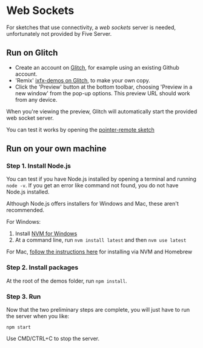 # Web Sockets

For sketches that use connectivity, a _web sockets_ server is needed, unfortunately not provided by Five Server.

## Run on Glitch

* Create an account on [Glitch](https://glitch.com), for example using an existing Github account.
* 'Remix' [ixfx-demos on Glitch](https://glitch.com/edit/#!/ixfx-demos), to make your own copy.
* Click the 'Preview' button at the bottom toolbar, choosing 'Preview in a new window' from the pop-up options. This preview URL should work from any device.

When you're viewing the preview, Glitch will automatically start the provided web socket server.

You can test it works by opening the [pointer-remote sketch](./pointer/remote/)

## Run on your own machine

### Step 1. Install Node.js

You can test if you have Node.js installed by opening a terminal and running `node -v`. If you get an error like command not found, you do not have Node.js installed.

Although Node.js offers installers for Windows and Mac, these aren't recommended.

For Windows:
1. Install [NVM for Windows](https://github.com/coreybutler/nvm-windows)
2. At a command line, run `nvm install latest` and then `nvm use latest`

For Mac, [follow the instructions here](https://twm.me/best-practice-for-installing-node-js-for-developers-on-mac-os/) for installing via NVM and Homebrew

### Step 2. Install packages

At the root of the demos folder, run `npm install`.

### Step 3. Run

Now that the two preliminary steps are complete, you will just have to run the server when you like:

```
npm start
```

Use CMD/CTRL+C to stop the server.